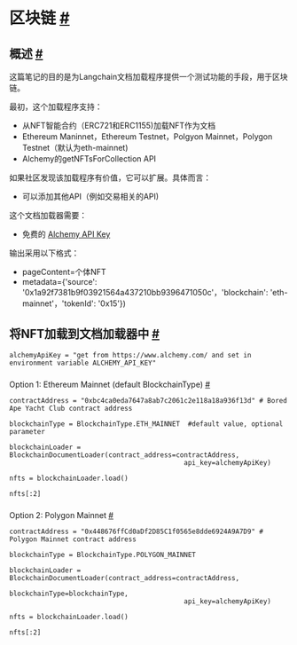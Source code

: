 
区块链
 [#](#blockchain "Permalink to this headline")
===========================================================




 概述
 [#](#overview "Permalink to this headline")
-------------------------------------------------------



 这篇笔记的目的是为Langchain文档加载程序提供一个测试功能的手段，用于区块链。
 



 最初，这个加载程序支持：
 


* 从NFT智能合约（ERC721和ERC1155)加载NFT作为文档
* Ethereum Maninnet，Ethereum Testnet，Polgyon Mainnet，Polygon Testnet（默认为eth-mainnet)
* Alchemy的getNFTsForCollection API



 如果社区发现该加载程序有价值，它可以扩展。具体而言：
 


* 可以添加其他API（例如交易相关的API)



 这个文档加载器需要：
 


* 免费的 [Alchemy API Key](https://www.alchemy.com/)



 输出采用以下格式：
 


* pageContent=个体NFT
* metadata={'source': '0x1a92f7381b9f03921564a437210bb9396471050c'，'blockchain': 'eth-mainnet'，'tokenId': '0x15'})





 将NFT加载到文档加载器中
 [#](#load-nfts-into-document-loader "Permalink to this headline")
---------------------------------------------------------------------------------------------------






```
alchemyApiKey = "get from https://www.alchemy.com/ and set in environment variable ALCHEMY_API_KEY"

```






### 
 Option 1: Ethereum Mainnet (default BlockchainType)
 [#](#option-1-ethereum-mainnet-default-blockchaintype "Permalink to this headline")







```
contractAddress = "0xbc4ca0eda7647a8ab7c2061c2e118a18a936f13d" # Bored Ape Yacht Club contract address

blockchainType = BlockchainType.ETH_MAINNET  #default value, optional parameter

blockchainLoader = BlockchainDocumentLoader(contract_address=contractAddress,
                                            api_key=alchemyApiKey)

nfts = blockchainLoader.load()

nfts[:2]

```







### 
 Option 2: Polygon Mainnet
 [#](#option-2-polygon-mainnet "Permalink to this headline")







```
contractAddress = "0x448676ffCd0aDf2D85C1f0565e8dde6924A9A7D9" # Polygon Mainnet contract address

blockchainType = BlockchainType.POLYGON_MAINNET 

blockchainLoader = BlockchainDocumentLoader(contract_address=contractAddress, 
                                            blockchainType=blockchainType, 
                                            api_key=alchemyApiKey)

nfts = blockchainLoader.load()

nfts[:2]

```









